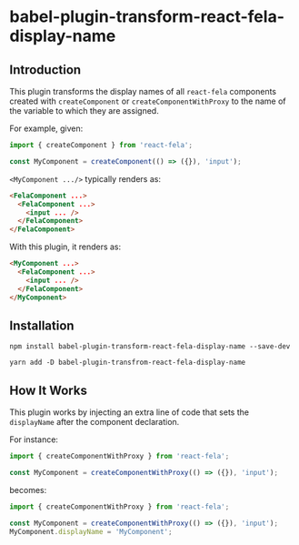 # babel-plugin-transform-react-fela-display-name

## Introduction

This plugin transforms the display names of all `react-fela` components created with `createComponent` or `createComponentWithProxy` to the name of the variable to which they are assigned.

For example, given:

```js
import { createComponent } from 'react-fela';

const MyComponent = createComponent(() => ({}), 'input');
```

`<MyComponent .../>` typically renders as:

```html
<FelaComponent ...>
  <FelaComponent ...>
    <input ... />
  </FelaComponent>
</FelaComponent>
```

With this plugin, it renders as:

```html
<MyComponent ...>
  <FelaComponent ...>
    <input ... />
  </FelaComponent>
</MyComponent>
```

## Installation

```
npm install babel-plugin-transform-react-fela-display-name --save-dev
```

```
yarn add -D babel-plugin-transfrom-react-fela-display-name
```

## How It Works

This plugin works by injecting an extra line of code that sets the `displayName` after the component declaration.

For instance:

```js
import { createComponentWithProxy } from 'react-fela';

const MyComponent = createComponentWithProxy(() => ({}), 'input');
```

becomes:

```js
import { createComponentWithProxy } from 'react-fela';

const MyComponent = createComponentWithProxy(() => ({}), 'input');
MyComponent.displayName = 'MyComponent';
```
